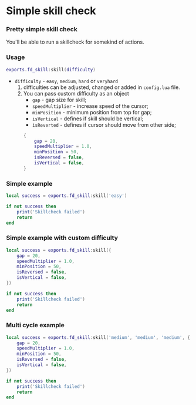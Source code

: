 
# Simple skill check

### Pretty simple skill check
You'll be able to run a skillcheck for somekind of actions.

### Usage
```lua
exports.fd_skill:skill(difficulty)
```
* `difficulty` - `easy`, `medium`, `hard` or `veryhard`
	1. difficulties can be adjusted, changed or added in `config.lua` file.
	2. You can pass custom difficulty as an object
		- `gap` - gap size for skill;
		- `speedMultiplier` - increase speed of the cursor;
		- `minPosition` - minimum position from top for gap;
		- `isVertical` - defines if skill should be vertical;
		- `isReverted` - defines if cursor should move from other side;
		```lua
		{
			gap = 20,
            speedMultiplier = 1.0,
            minPosition = 50,
            isReversed = false,
            isVertical = false,
		}
		```

### Simple example
```lua
local success = exports.fd_skill:skill('easy')

if not success then
	print('Skillcheck failed')
	return
end
```

### Simple example with custom difficulty
```lua
local success = exports.fd_skill:skill({
	gap = 20,
    speedMultiplier = 1.0,
    minPosition = 50,
    isReversed = false,
    isVertical = false,
})

if not success then
	print('Skillcheck failed')
	return
end
```

### Multi cycle example
```lua
local success = exports.fd_skill:skill('medium', 'medium', 'medium', {
	gap = 20,
    speedMultiplier = 1.0,
    minPosition = 50,
    isReversed = false,
    isVertical = false,
})

if not success then
	print('Skillcheck failed')
	return
end
